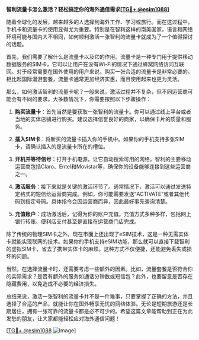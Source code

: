 **智利流量卡怎么激活？轻松搞定你的海外通信需求[[TG💪+ @esim1088](https://t.me/s/esim1088)]**

随着全球化的发展，越来越多的人选择到海外工作、学习或旅行。而在这过程中，手机卡和流量卡的使用显得尤为重要。特别是在智利这样的南美国家，语言和网络环境可能与国内大不相同，如何顺利激活一张智利的流量卡就成为了一个值得探讨的话题。

首先，我们需要了解什么是流量卡以及它的作用。流量卡是一种专门用于提供移动数据服务的SIM卡，它可以让用户在没有Wi-Fi的情况下通过蜂窝网络访问互联网。对于经常需要在国外使用的用户来说，购买一张合适的流量卡是非常必要的。相比起国际漫游套餐，流量卡通常更加经济实惠，而且使用起来也更为灵活。

那么，如何激活智利的流量卡呢？一般来说，激活过程并不复杂，但不同运营商可能会有不同的要求。大多数情况下，你需要按照以下步骤操作：

1. **购买流量卡**：首先当然是要获取一张智利的流量卡。你可以通过线上平台或者当地的实体店铺进行购买。建议选择信誉良好的商家，以确保卡片的质量和服务。

2. **插入SIM卡**：将新买的流量卡插入你的手机中。如果你的手机支持多张SIM卡，请确认插入的是流量卡所在的槽位。

3. **开机并等待信号**：打开手机电源，让它自动搜索可用的网络。智利的主要移动运营商包括Claro、Entel和Movistar等，确保你的设备能够连接到这些运营商之一。

4. **激活服务**：接下来就是关键的激活环节了。通常情况下，激活可以通过发送特定格式的短信给运营商完成。例如，你可能需要发送“ACTIVATE”或者其他代码到指定号码。具体指令会因运营商而异，因此最好事先查询清楚。

5. **充值账户**：成功激活后，记得为你的账户充值。充值方式多种多样，包括网上银行转账、便利店支付甚至是直接在运营商门店完成。

除了传统的物理SIM卡之外，现在市面上还出现了eSIM技术，这是一种无需实体卡就能实现联网的技术。如果你的手机支持eSIM功能，那么就可以直接下载智利的虚拟SIM卡，省去了携带实体卡的麻烦。这种方式不仅便捷，还能避免丢失或损坏的问题。

当然，在选择流量卡时，还需要考虑一些额外的因素。比如，流量套餐是否符合你的实际需求？是否有额外的服务如通话分钟数或短信包？此外，也要留意是否存在隐藏费用，以免造成不必要的经济损失。

总结来说，激活一张智利的流量卡并不是一件难事，只要掌握了正确的方法，并且选择了合适的产品，就能让你在国外畅享无忧的网络体验。无论是短期旅游还是长期居住，拥有一张可靠的流量卡都是必不可少的。希望这篇文章能帮助到正在为此发愁的朋友，让大家都能轻松应对海外通信问题！

[[TG💪+ @esim1088](https://t.me/s/esim1088) ![Image](https://i.postimg.cc/4NQfJmqS/Snipaste-2025-05-13-00-14-12.png)]